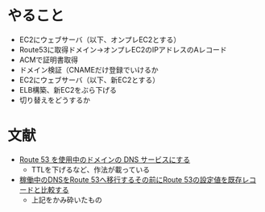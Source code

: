 # やること
- EC2にウェブサーバ（以下、オンプレEC2とする）
- Route53に取得ドメイン→オンプレEC2のIPアドレスのAレコード
- ACMで証明書取得
- ドメイン検証（CNAMEだけ登録でいけるか
- EC2にウェブサーバ（以下、新EC2とする）
- ELB構築、新EC2をぶら下げる
- 切り替えをどうするか

# 文献
- [Route 53 を使用中のドメインの DNS サービスにする](https://docs.aws.amazon.com/ja_jp/Route53/latest/DeveloperGuide/migrate-dns-domain-in-use.html)
  - TTLを下げるなど、作法が載っている
- [稼働中のDNSをRoute 53へ移行するその前にRoute 53の設定値を既存レコードと比較する](https://dev.classmethod.jp/articles/compare-route53-records-with-existing-dns-records/)
  - 上記をかみ砕いたもの
